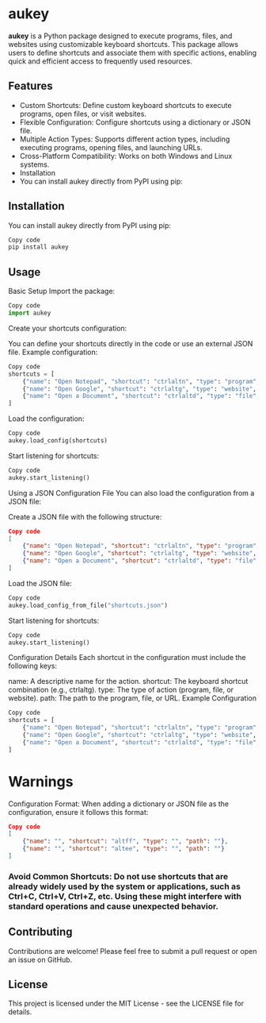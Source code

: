 # aukey
**aukey** is a Python package designed to execute programs, files, and websites using customizable keyboard shortcuts. This package allows users to define shortcuts and associate them with specific actions, enabling quick and efficient access to frequently used resources.

## Features
 - Custom Shortcuts: Define custom keyboard shortcuts to execute programs, open files, or visit websites.
 - Flexible Configuration: Configure shortcuts using a dictionary or JSON file.
 - Multiple Action Types: Supports different action types, including executing programs, opening files, and launching URLs.
 - Cross-Platform Compatibility: Works on both Windows and Linux systems.
 - Installation
 - You can install aukey directly from PyPI using pip:

## Installation
You can install aukey directly from PyPI using pip:

```bash
Copy code
pip install aukey
```
## Usage
Basic Setup
Import the package:

```python
Copy code
import aukey
```
Create your shortcuts configuration:

You can define your shortcuts directly in the code or use an external JSON file.
Example configuration:

```python
Copy code
shortcuts = [
    {"name": "Open Notepad", "shortcut": "ctrlaltn", "type": "program", "path": "notepad.exe"},
    {"name": "Open Google", "shortcut": "ctrlaltg", "type": "website", "path": "https://www.google.com"},
    {"name": "Open a Document", "shortcut": "ctrlaltd", "type": "file", "path": "C:/path/to/document.docx"},
]
```
Load the configuration:

```python
Copy code
aukey.load_config(shortcuts)
```
Start listening for shortcuts:

```python
Copy code
aukey.start_listening()
```
Using a JSON Configuration File
You can also load the configuration from a JSON file:

Create a JSON file with the following structure:

```json
Copy code
[
    {"name": "Open Notepad", "shortcut": "ctrlaltn", "type": "program", "path": "notepad.exe"},
    {"name": "Open Google", "shortcut": "ctrlaltg", "type": "website", "path": "https://www.google.com"},
    {"name": "Open a Document", "shortcut": "ctrlaltd", "type": "file", "path": "C:/path/to/document.docx"}
]
```
Load the JSON file:

```python
Copy code
aukey.load_config_from_file("shortcuts.json")
```
Start listening for shortcuts:

```python
Copy code
aukey.start_listening()
```
Configuration Details
Each shortcut in the configuration must include the following keys:

name: A descriptive name for the action.
shortcut: The keyboard shortcut combination (e.g., ctrlaltg).
type: The type of action (program, file, or website).
path: The path to the program, file, or URL.
Example Configuration
```python
Copy code
shortcuts = [
    {"name": "Open Notepad", "shortcut": "ctrlaltn", "type": "program", "path": "notepad.exe"},
    {"name": "Open Google", "shortcut": "ctrlaltg", "type": "website", "path": "https://www.google.com"},
    {"name": "Open a Document", "shortcut": "ctrlaltd", "type": "file", "path": "C:/path/to/document.docx"},
]
```
# Warnings
Configuration Format: When adding a dictionary or JSON file as the configuration, ensure it follows this format:

```json
Copy code
[
    {"name": "", "shortcut": "altff", "type": "", "path": ""},
    {"name": "", "shortcut": "altee", "type": "", "path": ""}
]
```
### Avoid Common Shortcuts: Do not use shortcuts that are already widely used by the system or applications, such as Ctrl+C, Ctrl+V, Ctrl+Z, etc. Using these might interfere with standard operations and cause unexpected behavior.

## Contributing
Contributions are welcome! Please feel free to submit a pull request or open an issue on GitHub.

## License
This project is licensed under the MIT License - see the LICENSE file for details.

